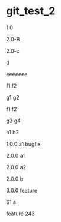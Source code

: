 # git_test_2

1.0


2.0-B

2.0-c

d

eeeeeee

f1
f2

g1
g2

f1
f2

g3
g4

h1
h2

1.0.0 a1 bugfix

2.0.0 a1

2.0.0 a2

2.0.0 b

3.0.0 feature

61 a



feature 243


